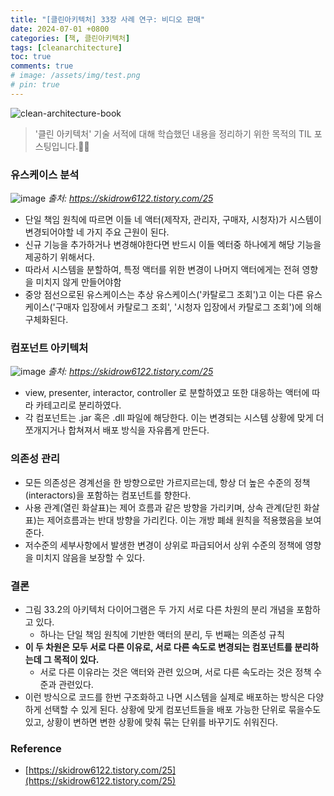 ```yaml
---
title: "[클린아키텍처] 33장 사례 연구: 비디오 판매"
date: 2024-07-01 +0800
categories: [책, 클린아키텍처]
tags: [cleanarchitecture]
toc: true
comments: true
# image: /assets/img/test.png
# pin: true
---
```


![clean-architecture-book](https://github.com/jeonyoungho/jeonyoungho.github.io/assets/44339530/5d90a988-4e1c-4f9c-b36b-28755aef9fff)

> '클린 아키텍처' 기술 서적에 대해 학습했던 내용을 정리하기 위한 목적의 TIL 포스팅입니다.🙆‍♂️

### 유스케이스 분석

![image](https://github.com/jeonyoungho/jeonyoungho.github.io/assets/44339530/5d666c8a-122d-4fe2-b00e-3286b72ab487)
_출처: https://skidrow6122.tistory.com/25_

- 단일 책임 원칙에 따르면 이들 네 액터(제작자, 관리자, 구매자, 시청자)가 시스템이 변경되어야할 네 가지 주요 근원이 된다.
- 신규 기능을 추가하거나 변경해야한다면 반드시 이들 엑터중 하나에게 해당 기능을 제공하기 위해서다.
- 따라서 시스템을 분할하여, 특정 액터를 위한 변경이 나머지 액터에게는 전혀 영향을 미치지 않게 만들어야함
- 중앙 점선으로된 유스케이스는 추상 유스케이스('카탈로그 조회')고 이는 다른 유스케이스('구매자 입장에서 카탈로그 조회', '시청자 입장에서 카탈로그 조회')에 의해 구체화된다.

### 컴포넌트 아키텍처

![image](https://github.com/jeonyoungho/jeonyoungho.github.io/assets/44339530/242c9f14-033d-4ff1-82bb-0c3cd397bb80)
_출처: https://skidrow6122.tistory.com/25_

- view, presenter, interactor, controller 로 분할하였고 또한 대응하는 액터에 따라 카테고리로 분리하였다.
- 각 컴포넌트는 .jar 혹은 .dll 파일에 해당한다. 이는 변경되는 시스템 상황에 맞게 더 쪼개지거나 합쳐져서 배포 방식을 자유롭게 만든다.

### 의존성 관리
- 모든 의존성은 경계선을 한 방향으로만 가르지르는데, 항상 더 높은 수준의 정책(interactors)을 포함하는 컴포넌트를 향한다.
- 사용 관계(열린 화살표)는 제어 흐름과 같은 방향을 가리키며, 상속 관계(닫힌 화살표)는 제어흐름과는 반대 방향을 가리킨다. 이는 개방 폐쇄 원칙을 적용했음을 보여준다.
- 저수준의 세부사항에서 발생한 변경이 상위로 파급되어서 상위 수준의 정책에 영향을 미치지 않음을 보장할 수 있다.

### 결론
- 그림 33.2의 아키텍처 다이어그램은 두 가지 서로 다른 차원의 분리 개념을 포함하고 있다.
  - 하나는 단일 책임 원칙에 기반한 액터의 분리, 두 번째는 의존성 규칙
- <b>이 두 차원은 모두 서로 다른 이유로, 서로 다른 속도로 변경되는 컴포넌트를 분리하는데 그 목적이 있다.</b>
  - 서로 다른 이유라는 것은 액터와 관련 있으며, 서로 다른 속도라는 것은 정책 수준과 관련있다.
- 이런 방식으로 코드를 한번 구조화하고 나면 시스템을 실제로 배포하는 방식은 다양하게 선택할 수 있게 된다. 상황에 맞게 컴포넌트들을 배포 가능한 단위로 묶을수도 있고, 상황이 변하면 변한 상황에 맞춰 묶는 단위를 바꾸기도 쉬워진다.

### Reference
- [https://skidrow6122.tistory.com/25](https://skidrow6122.tistory.com/25)